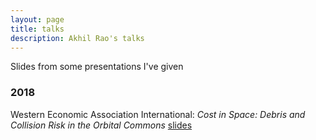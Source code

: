 ```yaml
---
layout: page
title: talks
description: Akhil Rao's talks
---
```


Slides from some presentations I've given

###  2018

Western Economic Association International: *Cost in Space: Debris and Collision Risk in the Orbital Commons* [slides](../../assets/slides/WEAI2018.pdf)

<!-- Cleaning genotype data in diversity outbred mice
[![pdf](icons16/pdf-icon.png)](https://kbroman.org/Talk_CTC2018/broman_ctc2018.pdf)
[![html](icons16/html-icon.png)](https://kbroman.org/Talk_CTC2018)
[![github](icons16/github-icon.png)](https://github.com/kbroman/Talk_CTC2018)<br/>
[Complex Trait Community meeting](http://www.complextrait.org/ctc2018),
Glasgow, UK (_21 Jun_)

 -->